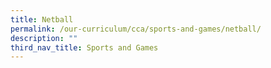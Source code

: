 ```yaml
---
title: Netball
permalink: /our-curriculum/cca/sports-and-games/netball/
description: ""
third_nav_title: Sports and Games
---
```

